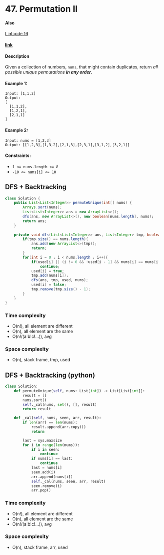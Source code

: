 # 47. Permutation II

#### Also
[Lintcode 16](../LintCode/016.Permutations_II.md)

#### [link](https://leetcode.com/problems/permutations-ii/) 

#### Description
Given a collection of numbers, `nums`, that might contain duplicates, return *all possible unique permutations **in any order***.

#### Example 1:
```
Input: [1,1,2]
Output:
[
  [1,1,2],
  [1,2,1],
  [2,1,1]
]
```
#### Example 2:
```
Input: nums = [1,2,3]
Output: [[1,2,3],[1,3,2],[2,1,3],[2,3,1],[3,1,2],[3,2,1]]
```

#### Constraints:
* `1 <= nums.length <= 8`
* `-10 <= nums[i] <= 10`

## DFS + Backtracking
```java
class Solution {
    public List<List<Integer>> permuteUnique(int[] nums) {
        Arrays.sort(nums);
        List<List<Integer>> ans = new ArrayList<>();
        dfs(ans, new ArrayList<>(), new boolean[nums.length], nums);
        return ans;
    }
    
    private void dfs(List<List<Integer>> ans, List<Integer> tmp, boolean[] used, int[] nums){
        if(tmp.size() == nums.length){
            ans.add(new ArrayList<>(tmp));
            return;
        }
        for(int i = 0 ; i < nums.length ; i++){
            if(used[i] || (i != 0 && !used[i - 1] && nums[i] == nums[i - 1]))
                continue;
            used[i] = true;
            tmp.add(nums[i]);
            dfs(ans, tmp, used, nums);
            used[i] = false;
            tmp.remove(tmp.size() - 1);
        }
    }
}
```
### Time complexity
* O(n!), all element are different
* O(n), all element are the same
* O(n!/(a!b!c!...)), avg
### Space complexity
* O(n), stack frame, tmp, used

## DFS + Backtracking (python)
```python
class Solution:
    def permuteUnique(self, nums: List[int]) -> List[List[int]]:
        result = []
        nums.sort()
        self._cal(nums, set(), [], result)
        return result

    def _cal(self, nums, seen, arr, result):
        if len(arr) == len(nums):
            result.append(arr.copy())
            return

        last = sys.maxsize
        for i in range(len(nums)):
            if i in seen:
                continue
            if nums[i] == last:
                continue
            last = nums[i]
            seen.add(i)
            arr.append(nums[i])
            self._cal(nums, seen, arr, result)
            seen.remove(i)
            arr.pop()
```
### Time complexity
* O(n!), all element are different
* O(n), all element are the same
* O(n!/(a!b!c!...)), avg
### Space complexity
* O(n), stack frame, arr, used